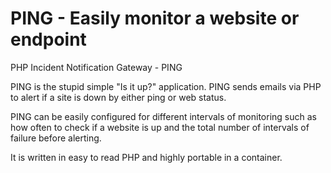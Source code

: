 # PING - Easily monitor a website or endpoint

PHP Incident Notification Gateway - PING

PING is the stupid simple "Is it up?" application. PING sends emails via PHP to alert if a site is down by either ping or web status. 

PING can be easily configured for different intervals of monitoring such as how often to check if a website is up and the total number of intervals of failure before alerting. 

It is written in easy to read PHP and highly portable in a container.
